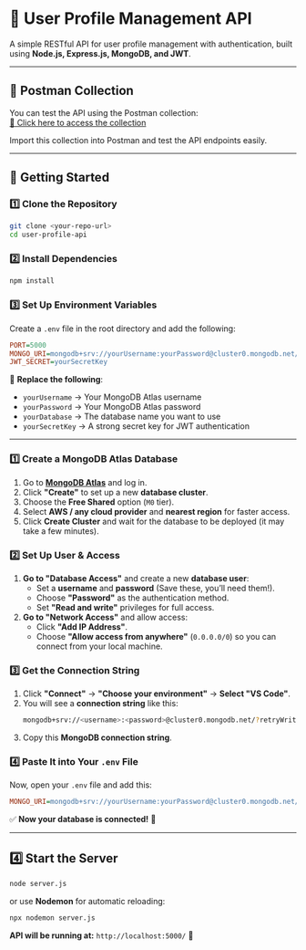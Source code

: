 # 🚀 User Profile Management API

A simple RESTful API for user profile management with authentication, built using **Node.js, Express.js, MongoDB, and JWT**.

---

## 📌 Postman Collection  
You can test the API using the Postman collection:  
[🔗 Click here to access the collection](https://web.postman.co/workspace/My-Workspace~3c2eed30-8fee-49b5-8182-8ec9833bb067/collection/37189832-3bc1cb80-27bf-4683-af65-5c31a16a3f3e?action=share&source=copy-link&creator=37189832)  

Import this collection into Postman and test the API endpoints easily.

---

## 🚀 Getting Started

### 1️⃣ Clone the Repository  
```sh
git clone <your-repo-url>
cd user-profile-api
```

### 2️⃣ Install Dependencies  
```sh
npm install
```

### 3️⃣ Set Up Environment Variables  
Create a `.env` file in the root directory and add the following:  

```ini
PORT=5000
MONGO_URI=mongodb+srv://yourUsername:yourPassword@cluster0.mongodb.net/yourDatabase?retryWrites=true&w=majority
JWT_SECRET=yourSecretKey
```

🔹 **Replace the following**:  
- `yourUsername` → Your MongoDB Atlas username  
- `yourPassword` → Your MongoDB Atlas password  
- `yourDatabase` → The database name you want to use  
- `yourSecretKey` → A strong secret key for JWT authentication  

---

### **1️⃣ Create a MongoDB Atlas Database**
1. Go to **[MongoDB Atlas](https://www.mongodb.com/atlas/database)** and log in.  
2. Click **"Create"** to set up a new **database cluster**.  
3. Choose the **Free Shared** option (`M0` tier).  
4. Select **AWS / any cloud provider** and **nearest region** for faster access.  
5. Click **Create Cluster** and wait for the database to be deployed (it may take a few minutes).  

### **2️⃣ Set Up User & Access**
1. **Go to "Database Access"** and create a new **database user**:  
   - Set a **username** and **password** (Save these, you’ll need them!).  
   - Choose **"Password"** as the authentication method.  
   - Set **"Read and write"** privileges for full access.  
2. **Go to "Network Access"** and allow access:  
   - Click **"Add IP Address"**.  
   - Choose **"Allow access from anywhere"** (`0.0.0.0/0`) so you can connect from your local machine.  

### **3️⃣ Get the Connection String**
1. Click **"Connect"** → **"Choose your environment"** → **Select "VS Code"**.  
2. You will see a **connection string** like this:
   ```sh
   mongodb+srv://<username>:<password>@cluster0.mongodb.net/?retryWrites=true&w=majority
   ```
3. Copy this **MongoDB connection string**.  

### **4️⃣ Paste It into Your `.env` File**
Now, open your `.env` file and add this:
```ini
MONGO_URI=mongodb+srv://yourUsername:yourPassword@cluster0.mongodb.net/yourDatabase?retryWrites=true&w=majority
```
✅ **Now your database is connected!** 🎉  

---

## 4️⃣ Start the Server  
```sh
node server.js
```
or use **Nodemon** for automatic reloading:
```sh
npx nodemon server.js
```
**API will be running at:** `http://localhost:5000/` 🚀  

